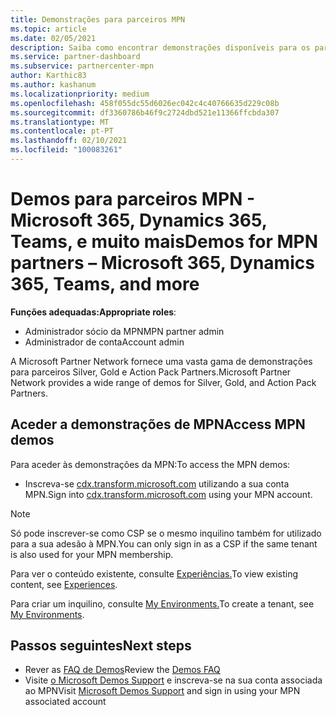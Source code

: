 ```yaml
---
title: Demonstrações para parceiros MPN
ms.topic: article
ms.date: 02/05/2021
description: Saiba como encontrar demonstrações disponíveis para os parceiros MPN Silver, Gold e Action Pack.
ms.service: partner-dashboard
ms.subservice: partnercenter-mpn
author: Karthic83
ms.author: kashanum
ms.localizationpriority: medium
ms.openlocfilehash: 458f055dc55d6026ec042c4c40766635d229c08b
ms.sourcegitcommit: df3360786b46f9c2724dbd521e11366ffcbda307
ms.translationtype: MT
ms.contentlocale: pt-PT
ms.lasthandoff: 02/10/2021
ms.locfileid: "100083261"
---
```

# <a name="demos-for-mpn-partners--microsoft-365-dynamics-365-teams-and-more"></a><span data-ttu-id="aa3e6-103">Demos para parceiros MPN - Microsoft 365, Dynamics 365, Teams, e muito mais</span><span class="sxs-lookup"><span data-stu-id="aa3e6-103">Demos for MPN partners – Microsoft 365, Dynamics 365, Teams, and more</span></span>

<span data-ttu-id="aa3e6-104">**Funções adequadas:**</span><span class="sxs-lookup"><span data-stu-id="aa3e6-104">**Appropriate roles**:</span></span>

- <span data-ttu-id="aa3e6-105">Administrador sócio da MPN</span><span class="sxs-lookup"><span data-stu-id="aa3e6-105">MPN partner admin</span></span>
- <span data-ttu-id="aa3e6-106">Administrador de conta</span><span class="sxs-lookup"><span data-stu-id="aa3e6-106">Account admin</span></span>

<span data-ttu-id="aa3e6-107">A Microsoft Partner Network fornece uma vasta gama de demonstrações para parceiros Silver, Gold e Action Pack Partners.</span><span class="sxs-lookup"><span data-stu-id="aa3e6-107">Microsoft Partner Network provides a wide range of demos for Silver, Gold, and Action Pack Partners.</span></span>

## <a name="access-mpn-demos"></a><span data-ttu-id="aa3e6-108">Aceder a demonstrações de MPN</span><span class="sxs-lookup"><span data-stu-id="aa3e6-108">Access MPN demos</span></span>

<span data-ttu-id="aa3e6-109">Para aceder às demonstrações da MPN:</span><span class="sxs-lookup"><span data-stu-id="aa3e6-109">To access the MPN demos:</span></span>

- <span data-ttu-id="aa3e6-110">Inscreva-se [cdx.transform.microsoft.com](https://cdx.transform.microsoft.com/) utilizando a sua conta MPN.</span><span class="sxs-lookup"><span data-stu-id="aa3e6-110">Sign into [cdx.transform.microsoft.com](https://cdx.transform.microsoft.com/) using your MPN account.</span></span>

>[!NOTE]
><span data-ttu-id="aa3e6-111">Só pode inscrever-se como CSP se o mesmo inquilino também for utilizado para a sua adesão à MPN.</span><span class="sxs-lookup"><span data-stu-id="aa3e6-111">You can only sign in as a CSP if the same tenant is also used for your MPN membership.</span></span>

<span data-ttu-id="aa3e6-112">Para ver o conteúdo existente, consulte [Experiências.](https://cdx.transform.microsoft.com/experiences)</span><span class="sxs-lookup"><span data-stu-id="aa3e6-112">To view existing content, see [Experiences](https://cdx.transform.microsoft.com/experiences).</span></span>

<span data-ttu-id="aa3e6-113">Para criar um inquilino, consulte [My Environments.](https://cdx.transform.microsoft.com/my-tenants)</span><span class="sxs-lookup"><span data-stu-id="aa3e6-113">To create a tenant, see [My Environments](https://cdx.transform.microsoft.com/my-tenants).</span></span>

## <a name="next-steps"></a><span data-ttu-id="aa3e6-114">Passos seguintes</span><span class="sxs-lookup"><span data-stu-id="aa3e6-114">Next steps</span></span>

- <span data-ttu-id="aa3e6-115">Rever as [FAQ de Demos](https://cdx.transform.microsoft.com/help/faq)</span><span class="sxs-lookup"><span data-stu-id="aa3e6-115">Review the [Demos FAQ](https://cdx.transform.microsoft.com/help/faq)</span></span>
- <span data-ttu-id="aa3e6-116">Visite [o Microsoft Demos Support](https://cdx.transform.microsoft.com/submit-request) e inscreva-se na sua conta associada ao MPN</span><span class="sxs-lookup"><span data-stu-id="aa3e6-116">Visit [Microsoft Demos Support](https://cdx.transform.microsoft.com/submit-request) and sign in using your MPN associated account</span></span>
